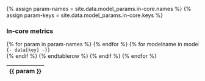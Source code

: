 
{% assign param-names = site.data.model_params.in-core.names %}
{% assign param-keys = site.data.model_params.in-core.keys %}

<div markdown="1" id="in-core-table">

### In-core metrics

<div style="display: block; overflow-x: auto; white-space: nowrap;">
<table>
<thead>
  <tr class="header">
  {% for param in param-names %}
   <th> {{ param }} </th>
  {% endfor %}
  </tr>
</thead>
<tbody>
{% for modelname in modelnames %}
  {% assign data = site.data.models[modelname] %}
    {% if data.name %}
    {% tablerow key in param-keys %}
      {%- if data[key] contains " " -%}
          {{- data[key] -}}
      {% else %}
         <code>{{- data[key] -}}</code>
      {% endif %}
    {% endtablerow %}
    {% endif %}
{% endfor %}
</tbody>
</table>
</div>

</div>
